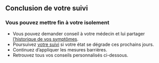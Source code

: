 ## Conclusion de votre suivi

<div class="statut statut-deconfinement">

### Vous pouvez mettre fin à votre isolement

</div>

* Vous pouvez demander conseil à votre médecin et lui partager <a href="#suivihistorique">l’historique de vos symptômes</a>.
* Poursuivez <a href="#suiviintroduction">votre suivi</a> si votre état se dégrade ces prochains jours.
* Continuez d’appliquer les mesures barrières.
* Retrouvez tous vos conseils personnalisés ci-dessous.

